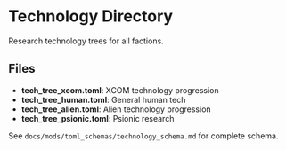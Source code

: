 # Technology Directory

Research technology trees for all factions.

## Files

- **tech_tree_xcom.toml**: XCOM technology progression
- **tech_tree_human.toml**: General human tech
- **tech_tree_alien.toml**: Alien technology progression
- **tech_tree_psionic.toml**: Psionic research

See `docs/mods/toml_schemas/technology_schema.md` for complete schema.
